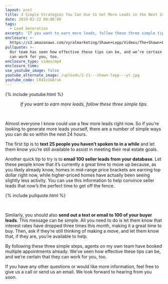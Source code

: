 ```yaml
---
layout: post
title: 3 Simple Strategies You Can Use to Get More Leads in the Next 24 Hours
date: 2019-02-22 00:00:00
tags:
  - Lead Generation
excerpt: 'If you want to earn more leads, follow these three simple tips.'
enclosure: >-
  https://s3.amazonaws.com/vyralmarketing/Shawn+Lepp/Videos/The+Shawn+Lepp+Group+-+3+Simple+Strategies+You+Can+Use+to+Get+More+Leads+in+the+Next+24+Hours.mp4
pullquote: >-
  Our team has seen how effective these tips can be, and we’re certain that they
  can work for you, too.
enclosure_type: video/mp4
enclosure_time:
use_youtube_image: false
youtube_alternate_image: /uploads/2-21---shawn-lepp---yt.jpg
youtube_code: CR4Io1UAruk
---
```


{% include youtube.html %}

<center><em>If you want to earn more leads, follow these three simple tips.</em></center>

&nbsp;

Almost everyone I know could use a few more leads right now. So if you’re looking to generate more leads yourself, there are a number of simple ways you can do so within the next 24 hours.

The first tip is to **text 25 people you haven’t spoken to in a while** and let them know you’re still available to assist in meeting their real estate goals.

Another quick tip to try is to **email 100 seller leads from your database**. Let these people know that it’s currently a great time to move up because, as you likely already know, homes in mid-range price brackets are earning top dollar right now, while higher-priced homes have actually been seeing slightly less activity. You can use this information to help convince seller leads that now’s the perfect time to get off the fence.

{% include pullquote.html %}

&nbsp;

Similarly, you should also **send out a text or email to 100 of your buyer leads**. This message can be simple. All you need to do is let them know that interest rates have dropped three times this month, making it a great time to buy. Then, ask if they’re still thinking of making a move, and let them know that, if they are, you’re available to help.

By following these three simple steps, agents on my own team have booked multiple appointments already. We’ve seen how effective these tips can be, and we’re certain that they can work for you, too.

If you have any other questions or would like more information, feel free to give us a call or send us an email. We look forward to hearing from you soon.